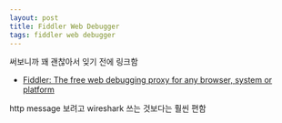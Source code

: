 ```yaml
---
layout: post
title: Fiddler Web Debugger
tags: fiddler web debugger
---
```


써보니까 꽤 괜찮아서 잊기 전에 링크함

* [Fiddler: The free web debugging proxy for any browser, system or platform](http://www.telerik.com/fiddler)

http message 보려고 wireshark 쓰는 것보다는 훨씬 편함